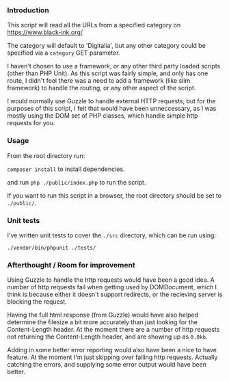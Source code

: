 ### Introduction

This script will read all the URLs from a specified category on https://www.black-ink.org/

The category will default to 'Digitalia', but any other category could be specified via a `category` GET parameter.

I haven't chosen to use a framework, or any other third party loaded scripts (other than PHP Unit). As this script was fairly simple, and only has one route, I didn't feel there was a need to add a framework (like slim framework) to handle the routing, or any other aspect of the script.

I would normally use Guzzle to handle external HTTP requests, but for the purposes of this script, I felt that would have been unneccessary, as I was mostly using the DOM set of PHP classes, which handle simple http requests for you.



### Usage

From the root directory run:

`composer install` to install dependencies.

and run `php ./public/index.php` to run the script.

If you want to run this script in a browser, the root directory should be set to `./public/`.




### Unit tests

I've written unit tests to cover the `./src` directory, which can be run using:

`./vendor/bin/phpunit ./tests/`




### Afterthought / Room for improvement

Using Guzzle to handle the http requests would have been a good idea. A number of http requests fail when getting used by DOMDocument, which I think is because either it doesn't support redirects, or the recieving server is blocking the request.

Having the full html response (from Guzzle) would have also helped determine the filesize a bit more accurately than just looking for the Content-Length header. At the moment there are a number of http requests not returning the Content-Length header, and are showing up as `0.0kb`.

Adding in some better error reporting would also have been a nice to have feature. At the moment I'm just skipping over failing http requests. Actually catching the errors, and supplying some error output would have been better.
